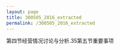 ```yaml
---
layout: page
title: 300505_2016_extracted
permalink: /300505_2016_extracted
---
```


第四节经营情况讨论与分析.35第五节重要事项